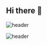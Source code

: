 ## Hi there 👋

<!--
**shynewsky/shynewsky** is a ✨ _special_ ✨ repository because its `README.md` (this file) appears on your GitHub profile.

Here are some ideas to get you started:

- 🔭 I’m currently working on ...
- 🌱 I’m currently learning ...
- 👯 I’m looking to collaborate on ...
- 🤔 I’m looking for help with ...
- 💬 Ask me about ...
- 📫 How to reach me: ...
- 😄 Pronouns: ...
- ⚡ Fun fact: ...
-->

![header](https://capsule-render.vercel.app/api?type=speech&color=gradient&customColorList=22&height=300&section=header&text=Reform&fontSize=90)

![header](https://capsule-render.vercel.app/api?type=cylinder&color=gradient&customColorList=0,2,2,5,30&height=300&section=header&text=capsule%20render&fontSize=90theme=radical)

